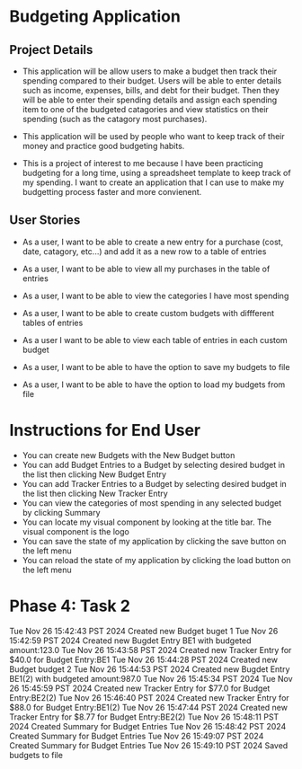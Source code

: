 # Budgeting Application

## Project Details

- This application will be allow users to make a budget then track their spending compared to their budget. Users will be able to enter details such as income, expenses, bills, and debt for their budget. Then they will be able to enter their spending details and assign each spending item to one of the budgeted catagories and view statistics on their spending (such as the catagory most purchases).

- This application will be used by people who want to keep track of their money and practice good budgeting habits.

- This is a project of interest to me because I have been practicing budgeting for a long time, using a spreadsheet template to keep track of my spending. I want to create an application that I can use to make my budgetting process faster and more convienent.

## User Stories

- As a user, I want to be able to create a new entry for a purchase (cost, date, catagory, etc...) and add it as a new row to a table of entries

- As a user, I want to be able to view all my purchases in the table of entries

- As a user, I want to be able to view the categories I have most spending

- As a user, I want to be able to create custom budgets with diffferent tables of entries

- As a user I want to be able to view each table of entries in each custom budget

- As a user, I want to be able to have the option to save my budgets to file

- As a user, I want to be able to have the option to load my budgets from file


# Instructions for End User 

- You can create new Budgets with the New Budget button
- You can add Budget Entries to a Budget by selecting desired budget in the list then clicking New Budget Entry
- You can add Tracker Entries to a Budget by selecting desired budget in the list then clicking New Tracker Entry
- You can view the categories of most spending in any selected budget by clicking Summary
- You can locate my visual component by looking at the title bar. The visual component is the logo
- You can save the state of my application by clicking the save button on the left menu
- You can reload the state of my application by clicking the load button on the left menu


# Phase 4: Task 2

Tue Nov 26 15:42:43 PST 2024
Created new Budget buget 1
Tue Nov 26 15:42:59 PST 2024
Created new Bugdet Entry BE1 with budgeted amount:123.0
Tue Nov 26 15:43:58 PST 2024
Created new Tracker Entry for $40.0 for Budget Entry:BE1
Tue Nov 26 15:44:28 PST 2024
Created new Budget budget 2
Tue Nov 26 15:44:53 PST 2024
Created new Bugdet Entry BE1(2) with budgeted amount:987.0
Tue Nov 26 15:45:34 PST 2024
Tue Nov 26 15:45:59 PST 2024
Created new Tracker Entry for $77.0 for Budget Entry:BE2(2)
Tue Nov 26 15:46:40 PST 2024
Created new Tracker Entry for $88.0 for Budget Entry:BE1(2)
Tue Nov 26 15:47:44 PST 2024
Created new Tracker Entry for $8.77 for Budget Entry:BE2(2)
Tue Nov 26 15:48:11 PST 2024
Created Summary for Budget Entries
Tue Nov 26 15:48:42 PST 2024
Created Summary for Budget Entries
Tue Nov 26 15:49:07 PST 2024
Created Summary for Budget Entries
Tue Nov 26 15:49:10 PST 2024
Saved budgets to file